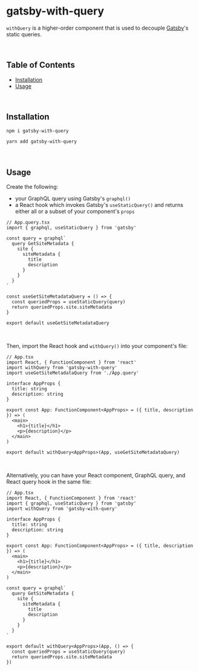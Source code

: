 # gatsby-with-query

`withQuery` is a higher-order component that is used to decouple [Gatsby][gh-gatsby]'s static queries.

<br>

## Table of Contents

- [Installation](#installation)
- [Usage](#usage)

<br>

## Installation

```sh
npm i gatsby-with-query
```

```sh
yarn add gatsby-with-query
```

<br>

## Usage

Create the following:

- your GraphQL query using Gatsby's `graphql()`
- a React hook which invokes Gatsby's `useStaticQuery()` and returns either all or a subset of your component's `props`

```tsx
// App.query.tsx
import { graphql, useStaticQuery } from 'gatsby'

const query = graphql`
  query GetSiteMetadata {
    site {
      siteMetadata {
        title
        description
      }
    }
  }
`

const useGetSiteMetadataQuery = () => {
  const queriedProps = useStaticQuery(query)
  return queriedProps.site.siteMetadata
}

export default useGetSiteMetadataQuery
```

<br>

Then, import the React hook and `withQuery()` into your component's file:

```tsx
// App.tsx
import React, { FunctionComponent } from 'react'
import withQuery from 'gatsby-with-query'
import useGetSiteMetadataQuery from './App.query'

interface AppProps {
  title: string
  description: string
}

export const App: FunctionComponent<AppProps> = ({ title, description }) => (
  <main>
    <h1>{title}</h1>
    <p>{description}</p>
  </main>
)

export default withQuery<AppProps>(App, useGetSiteMetadataQuery)
```

<br>

Alternatively, you can have your React component, GraphQL query, and React query hook in the same file:

```tsx
// App.tsx
import React, { FunctionComponent } from 'react'
import { graphql, useStaticQuery } from 'gatsby'
import withQuery from 'gatsby-with-query'

interface AppProps {
  title: string
  description: string
}

export const App: FunctionComponent<AppProps> = ({ title, description }) => (
  <main>
    <h1>{title}</h1>
    <p>{description}</p>
  </main>
)

const query = graphql`
  query GetSiteMetadata {
    site {
      siteMetadata {
        title
        description
      }
    }
  }
`

export default withQuery<AppProps>(App, () => {
  const queriedProps = useStaticQuery(query)
  return queriedProps.site.siteMetadata
})
```

[gh-gatsby]: https://github.com/gatsbyjs/gatsby
